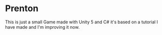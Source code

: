 # Prenton

This is just a small Game made with Unity 5 and C#
it's based on a tutorial I have made and I'm improving
it now.
